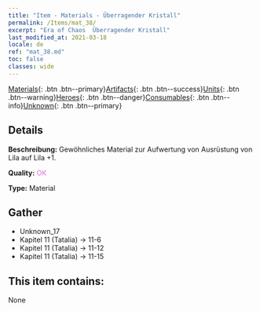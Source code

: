 ```yaml
---
title: "Item - Materials - Überragender Kristall"
permalink: /Items/mat_38/
excerpt: "Era of Chaos  Überragender Kristall"
last_modified_at: 2021-03-18
locale: de
ref: "mat_38.md"
toc: false
classes: wide
---
```

 [Materials](/de/Items/){: .btn .btn--primary}[Artifacts](/de/Items/Artifacts/){: .btn .btn--success}[Units](/de/Items/Units/){: .btn .btn--warning}[Heroes](/de/Items/Heroes/){: .btn .btn--danger}[Consumables](/de/Items/Consumables/){: .btn .btn--info}[Unknown](/de/Items/Unknown/){: .btn .btn--primary}

## Details
 **Beschreibung:** Gewöhnliches Material zur Aufwertung von Ausrüstung von Lila auf Lila +1.

 **Quality:** <span style="color: #DA70D6">OK</span>

 **Type:** Material

## Gather

*    Unknown_17 
*    Kapitel 11 (Tatalia) -> 11-6 
*    Kapitel 11 (Tatalia) -> 11-12 
*    Kapitel 11 (Tatalia) -> 11-15 

## This item contains:

  None

